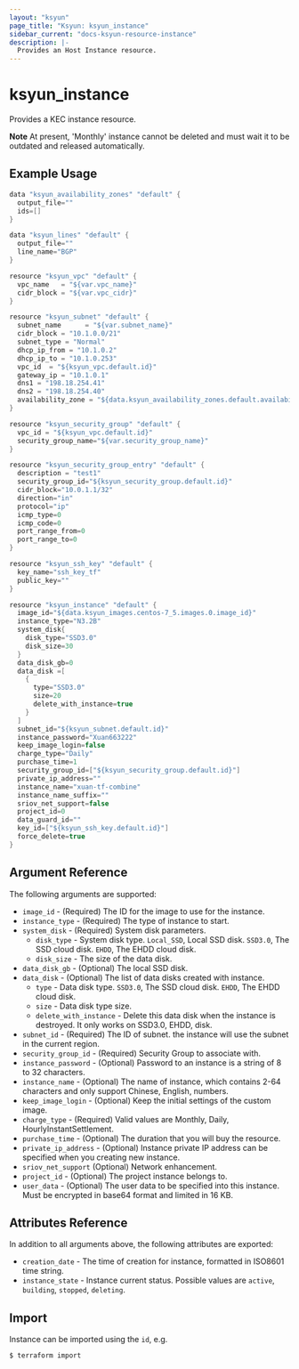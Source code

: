 ```yaml
---
layout: "ksyun"
page_title: "Ksyun: ksyun_instance"
sidebar_current: "docs-ksyun-resource-instance"
description: |-
  Provides an Host Instance resource.
---
```



# ksyun_instance

Provides a KEC instance resource.

**Note**  At present, 'Monthly' instance cannot be deleted and must wait it to be outdated and released automatically.

## Example Usage

```h
data "ksyun_availability_zones" "default" {
  output_file=""
  ids=[]
}

data "ksyun_lines" "default" {
  output_file=""
  line_name="BGP"
}

resource "ksyun_vpc" "default" {
  vpc_name   = "${var.vpc_name}"
  cidr_block = "${var.vpc_cidr}"
}

resource "ksyun_subnet" "default" {
  subnet_name      = "${var.subnet_name}"
  cidr_block = "10.1.0.0/21"
  subnet_type = "Normal"
  dhcp_ip_from = "10.1.0.2"
  dhcp_ip_to = "10.1.0.253"
  vpc_id  = "${ksyun_vpc.default.id}"
  gateway_ip = "10.1.0.1"
  dns1 = "198.18.254.41"
  dns2 = "198.18.254.40"
  availability_zone = "${data.ksyun_availability_zones.default.availability_zones.0.availability_zone_name}"
}

resource "ksyun_security_group" "default" {
  vpc_id = "${ksyun_vpc.default.id}"
  security_group_name="${var.security_group_name}"
}

resource "ksyun_security_group_entry" "default" {
  description = "test1"
  security_group_id="${ksyun_security_group.default.id}"
  cidr_block="10.0.1.1/32"
  direction="in"
  protocol="ip"
  icmp_type=0
  icmp_code=0
  port_range_from=0
  port_range_to=0
}

resource "ksyun_ssh_key" "default" {
  key_name="ssh_key_tf"
  public_key=""
}

resource "ksyun_instance" "default" {
  image_id="${data.ksyun_images.centos-7_5.images.0.image_id}"
  instance_type="N3.2B"
  system_disk{
    disk_type="SSD3.0"
    disk_size=30
  }
  data_disk_gb=0
  data_disk =[
    {
      type="SSD3.0"
      size=20
      delete_with_instance=true
    }
  ]
  subnet_id="${ksyun_subnet.default.id}"
  instance_password="Xuan663222"
  keep_image_login=false
  charge_type="Daily"
  purchase_time=1
  security_group_id=["${ksyun_security_group.default.id}"]
  private_ip_address=""
  instance_name="xuan-tf-combine"
  instance_name_suffix=""
  sriov_net_support=false
  project_id=0
  data_guard_id=""
  key_id=["${ksyun_ssh_key.default.id}"]
  force_delete=true
}
```

## Argument Reference

The following arguments are supported:

* `image_id` - (Required) The ID for the image to use for the instance.
* `instance_type` -  (Required) The type of instance to start.
* `system_disk` - (Required) System disk parameters.
    - `disk_type` - System disk type. `Local_SSD`, Local SSD disk. `SSD3.0`, The SSD cloud disk. `EHDD`, The EHDD cloud disk.
    - `disk_size` - The size of the data disk.
* `data_disk_gb` - (Optional) The local SSD disk.
* `data_disk` - (Optional) The list of data disks created with instance.
    - `type` - Data disk type. `SSD3.0`, The SSD cloud disk. `EHDD`, The EHDD cloud disk.
    - `size` - Data disk type size.
    - `delete_with_instance` -  Delete this data disk when the instance is destroyed. It only works on SSD3.0, EHDD, disk.
* `subnet_id` - (Required) The ID of subnet. the instance will use the subnet in the current region.
* `security_group_id` - (Required) Security Group to associate with.
* `instance_password` - (Optional) Password to an instance is a string of 8 to 32 characters. 
* `instance_name` - (Optional) The name of instance, which contains 2-64 characters and only support Chinese, English, numbers.
* `keep_image_login` - (Optional) Keep the initial settings of the custom image.
* `charge_type` - (Required) Valid values are Monthly, Daily, HourlyInstantSettlement.
* `purchase_time` - (Optional) The duration that you will buy the resource.
* `private_ip_address` - (Optional) Instance private IP address can be specified when you creating new instance.
* `sriov_net_support` (Optional) Network enhancement.
* `project_id` - (Optional) The project instance belongs to.
* `user_data` - (Optional) The user data to be specified into this instance. Must be encrypted in base64 format and limited in 16 KB.


## Attributes Reference

In addition to all arguments above, the following attributes are exported:

* `creation_date` - The time of creation for instance, formatted in ISO8601 time string.
* `instance_state` - Instance current status. Possible values are `active`, `building`, `stopped`, `deleting`.


## Import

Instance can be imported using the `id`, e.g.

```
$ terraform import 
```